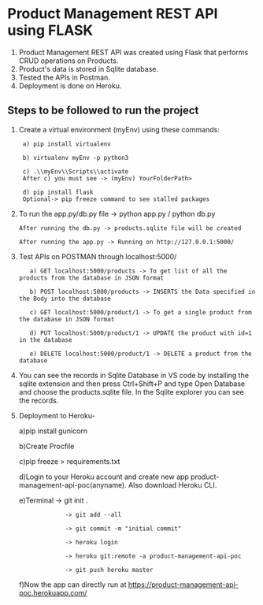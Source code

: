 # Product Management REST API using FLASK

1) Product Management REST API was created using Flask that performs CRUD operations on Products. 
2) Product's data is stored in Sqlite database. 
3) Tested the APIs in Postman.
4) Deployment is done on Heroku.

## Steps to be followed to run the project

1) Create a virtual environment (myEnv) using these commands:

        a) pip install virtualenv

        b) virtualenv myEnv -p python3

        c) .\\myEnv\\Scripts\\activate    
        After c) you must see -> (myEnv) YourFolderPath> 

        d) pip install flask    
        Optional-> pip freeze command to see stalled packages

2) To run the app.py/db.py file -> python app.py / python db.py

       After running the db.py -> products.sqlite file will be created

       After running the app.py -> Running on http://127.0.0.1:5000/
   
3) Test APIs on POSTMAN through localhost:5000/
  
          a) GET localhost:5000/products -> To get list of all the products from the database in JSON format

          b) POST localhost:5000/products -> INSERTS the Data specified in the Body into the database

          c) GET localhost:5000/product/1 -> To get a single product from the database in JSON format

          d) PUT localhost:5000/product/1 -> UPDATE the product with id=1 in the database

          e) DELETE localhost:5000/product/1 -> DELETE a product from the database
  
4) You can see the records in Sqlite Database in VS code by installing the sqlite extension and then press Ctrl+Shift+P and type Open Database and choose the products.sqlite file. In the Sqlite explorer you can see the records.

5) Deployment to Heroku-
  
      a)pip install gunicorn

      b)Create Procfile

      c)pip freeze > requirements.txt

      d)Login to your Heroku account and create new app product-management-api-poc(anyname). Also download Heroku CLI.

      e)Terminal    -> git init .

                    -> git add --all

                    -> git commit -m "initial commit"

                    -> heroku login

                    -> heroku git:remote -a product-management-api-poc

                    -> git push heroku master

      f)Now the app can directly run at https://product-management-api-poc.herokuapp.com/
